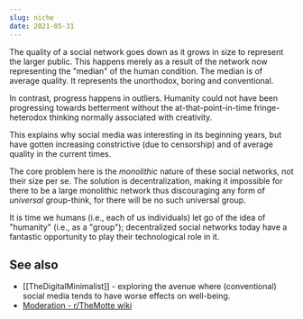 ```yaml
---
slug: niche
date: 2021-05-31
---
```


The quality of a social network goes down as it grows in size to represent the larger public. This happens merely as a result of the network now representing the "median" of the human condition. The median is of average quality. It represents the unorthodox, boring and conventional.

In contrast, progress happens in outliers. Humanity could not have been progressing towards betterment without the at-that-point-in-time fringe-heterodox thinking normally associated with creativity.

This explains why social media was interesting in its beginning years, but have gotten increasing constrictive (due to censorship) and of average quality in the current times.

The core problem here is the _monolithic_ nature of these social networks, not their size per se. The solution is decentralization, making it impossible for there to be a large monolithic network thus discouraging any form of _universal_ group-think, for there will be no such universal group.

It is time we humans (i.e., each of us individuals) let go of the idea of "humanity" (i.e., as a "group"); decentralized social networks today have a fantastic opportunity to play their technological role in it.

## See also

- [[TheDigitalMinimalist]] - exploring the avenue where (conventional) social media tends to have worse effects on well-being.
- [Moderation - r/TheMotte wiki](https://themotte.zettel.page/mod)